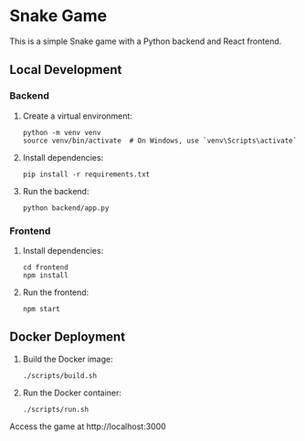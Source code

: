 
# Snake Game

This is a simple Snake game with a Python backend and React frontend.

## Local Development

### Backend

1. Create a virtual environment:
   ```
   python -m venv venv
   source venv/bin/activate  # On Windows, use `venv\Scripts\activate`
   ```

2. Install dependencies:
   ```
   pip install -r requirements.txt
   ```

3. Run the backend:
   ```
   python backend/app.py
   ```

### Frontend

1. Install dependencies:
   ```
   cd frontend
   npm install
   ```

2. Run the frontend:
   ```
   npm start
   ```

## Docker Deployment

1. Build the Docker image:
   ```
   ./scripts/build.sh
   ```

2. Run the Docker container:
   ```
   ./scripts/run.sh
   ```

Access the game at http://localhost:3000
